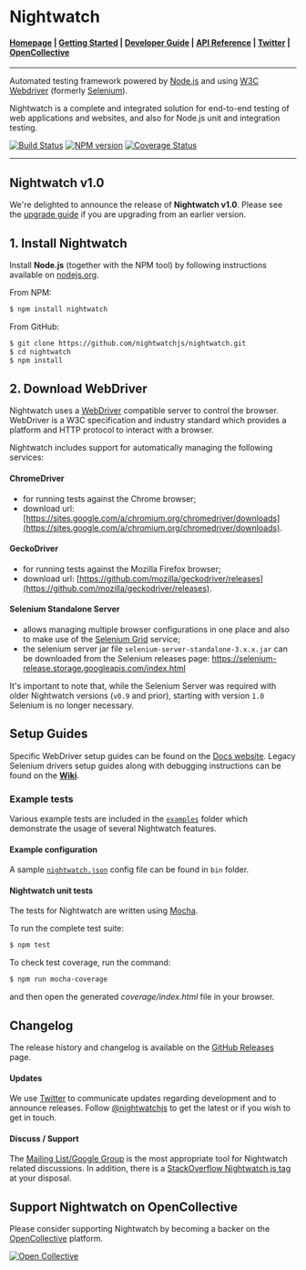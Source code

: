 # Nightwatch

#### [Homepage](http://nightwatchjs.org) | [Getting Started](http://nightwatchjs.org/gettingstarted) | [Developer Guide](http://nightwatchjs.org/guide) | [API Reference](http://nightwatchjs.org/api) | [Twitter](https://twitter.com/nightwatchjs) |  [OpenCollective](https://opencollective.com/nightwatch)
***
Automated testing framework powered by [Node.js](http://nodejs.org/) and using [W3C Webdriver](https://www.w3.org/TR/webdriver/) (formerly [Selenium](https://github.com/SeleniumHQ/selenium/wiki/JsonWireProtocol)).

Nightwatch is a complete and integrated solution for end-to-end testing of web applications and websites, and also for Node.js unit and integration testing. 

[![Build Status](https://travis-ci.org/nightwatchjs/nightwatch.svg?branch=master)](https://travis-ci.org/nightwatchjs/nightwatch) [![NPM version](https://badge.fury.io/js/nightwatch.png)](http://badge.fury.io/js/nightwatch) [![Coverage Status](https://coveralls.io/repos/nightwatchjs/nightwatch/badge.svg?branch=master&service=github)](https://coveralls.io/github/nightwatchjs/nightwatch?branch=master)
***

## Nightwatch v1.0
We're delighted to announce the release of __Nightwatch v1.0__. Please see the [upgrade guide](https://github.com/nightwatchjs/nightwatch/wiki/Migrating-to-Nightwatch-1.0) if you are upgrading from an earlier version. 

## 1. Install Nightwatch

Install __Node.js__ (together with the NPM tool) by following instructions available on [nodejs.org](https://nodejs.org).

From NPM:
```sh
$ npm install nightwatch
```

From GitHub:
```sh
$ git clone https://github.com/nightwatchjs/nightwatch.git
$ cd nightwatch
$ npm install
```

## 2. Download WebDriver

Nightwatch uses a [WebDriver](https://www.w3.org/TR/webdriver/) compatible server to control the browser. WebDriver is a W3C specification and industry standard which provides a platform and HTTP protocol to interact with a browser.
   
Nightwatch includes support for automatically managing the following services:
#### ChromeDriver 
- for running tests against the Chrome browser;
- download url: [https://sites.google.com/a/chromium.org/chromedriver/downloads](https://sites.google.com/a/chromium.org/chromedriver/downloads).

#### GeckoDriver
- for running tests against the Mozilla Firefox browser;
- download url: [https://github.com/mozilla/geckodriver/releases](https://github.com/mozilla/geckodriver/releases).
 
#### Selenium Standalone Server 
- allows managing multiple browser configurations in one place and also to make use of the [Selenium Grid](https://github.com/SeleniumHQ/selenium/wiki/Grid2) service;
- the selenium server jar file `selenium-server-standalone-3.x.x.jar` can be downloaded from the Selenium releases page: https://selenium-release.storage.googleapis.com/index.html

It's important to note that, while the Selenium Server was required with older Nightwatch versions (`v0.9` and prior), starting with version `1.0` Selenium is no longer necessary.

## Setup Guides
Specific WebDriver setup guides can be found on the [Docs website](http://nightwatchjs.org/gettingstarted/#browser-drivers-setup). Legacy Selenium drivers setup guides along with debugging instructions can be found on the [**Wiki**](https://github.com/nightwatchjs/nightwatch/wiki).

### Example tests
Various example tests are included in the [`examples`](https://github.com/nightwatchjs/nightwatch/tree/master/examples) folder which demonstrate the usage of several Nightwatch features. 

#### Example configuration
A sample [`nightwatch.json`](https://github.com/nightwatchjs/nightwatch/blob/master/bin/nightwatch.json) config file can be found in `bin` folder.

#### Nightwatch unit tests
The tests for Nightwatch are written using [Mocha](http://mochajs.org/).

To run the complete test suite:

```sh
$ npm test
```

To check test coverage, run the command:

```sh
$ npm run mocha-coverage
```
and then open the generated _coverage/index.html_ file in your browser.

## Changelog
The release history and changelog is available on the [GitHub Releases](https://github.com/nightwatchjs/nightwatch/releases) page.

#### Updates
We use [Twitter](https://twitter.com/nightwatchjs) to communicate updates regarding development and to announce releases. Follow [@nightwatchjs](https://twitter.com/nightwatchjs) to get the latest or if you wish to get in touch. 

#### Discuss / Support
The [Mailing List/Google Group](https://groups.google.com/forum/#!forum/nightwatchjs) is the most appropriate tool for Nightwatch related discussions. In addition, there is a [StackOverflow Nightwatch.js tag](http://stackoverflow.com/questions/tagged/nightwatch.js) at your disposal.

## Support Nightwatch on OpenCollective
Please consider supporting Nightwatch by becoming a backer on the [OpenCollective](https://opencollective.com/nightwatch/) platform.

[![Open Collective](https://opencollective.com/nightwatch/tiers/backers.svg?avatarHeight=60)](https://opencollective.com/nightwatch/contribute/tier/7349-backers)

